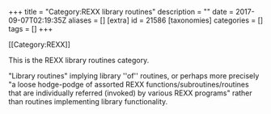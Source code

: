 +++
title = "Category:REXX library routines"
description = ""
date = 2017-09-07T02:19:35Z
aliases = []
[extra]
id = 21586
[taxonomies]
categories = []
tags = []
+++

[[Category:REXX]]

This is the REXX library routines category.

"Library routines" implying library ''of'' routines, or perhaps more precisely "a loose hodge-podge of assorted REXX functions/subroutines/routines that are individually referred (invoked) by various REXX programs" rather than routines implementing library functionality.




